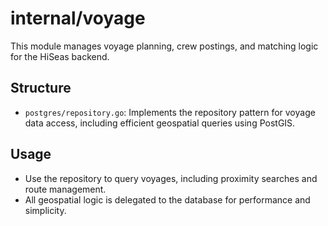 # internal/voyage

This module manages voyage planning, crew postings, and matching logic for the HiSeas backend.

## Structure
- `postgres/repository.go`: Implements the repository pattern for voyage data access, including efficient geospatial queries using PostGIS.

## Usage
- Use the repository to query voyages, including proximity searches and route management.
- All geospatial logic is delegated to the database for performance and simplicity.
